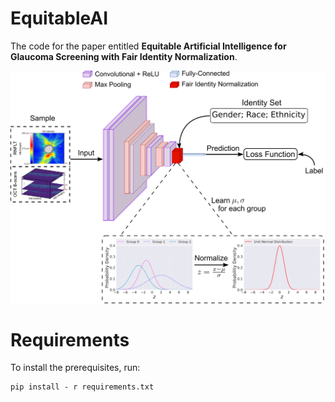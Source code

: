 # EquitableAI

The code for the paper entitled **Equitable Artificial Intelligence for Glaucoma Screening with Fair Identity Normalization**.

<img src="fig/framework.png" width="600">

# Requirements

To install the prerequisites, run:

```
pip install - r requirements.txt
```

